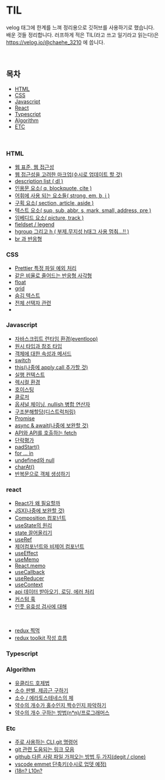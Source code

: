 # TIL

velog 태그에 한계를 느껴 정리용으로 깃허브를 사용하기로 했습니다. </br>
배운 것들 정리합니다. 러프하게 적은 TIL(라고 쓰고 일기라고 읽는다)은 </br>
https://velog.io/@chaehe_3210
에 씁니다.

<br/>

## 목차

- [HTML](#html)
- [CSS](#css)
- [Javascript](#javascript)
- [React](#react)
- [Typescript](#Typescript)
- [Algorithm](#Algorithm)
- [ETC](#Etc)

<br/>

### HTML

- [웹 표준, 웹 접근성](./HTML/web-standard.md)
- [웹 접근성을 고려한 마크업(수시로 업데이트 할 것)](./HTML/accessibility.md)
- [description list ( dl )](./HTML/description_list.md)
- [인용문 요소( q, blockquote, cite )](./HTML/quotation.md)
- [어휘에 사용 되는 요소들( strong, em, b, i )](./HTML/emphasis.md)
- [구획 요소( section, article, aside )](./HTML/compartment.md)
- [텍스트 요소( sup, sub, abbr, s, mark, small, address, pre )](./HTML/text-level.md)
- [임베디드 요소( picture, track )](./HTML/embedded.md)
- [fieldset / legend](./HTML/fieldset-legend.md)
- [hgroup 그리고 h ( 부제.무지성 h태그 사용 멈춰...!! )](./HTML/h.md)
- [br 과 반응형]()

### CSS

- [Prettier 특정 파일 예외 처리](./CSS/prettier-setting.md)
- [같은 비율로 줄어드는 반응형 사각형](./CSS/responsive-square.md)
- [float](./CSS/float.md)
- [grid](./CSS/grid.md)
- [숨김 텍스트](./CSS/hide-text.md)
- [전체 선택자 관련](./CSS/Universal-selectors.md)
-

### Javascript

- [자바스크립트 런타임 환경(eventloop)](./Javascript/javascript-runtime-environment.md)
- [원시 타입과 참조 타입](./Javascript/immutable-mutable.md)
- [객체에 대한 속성과 메서드](./Javascript/object_detail.md)
- [switch](./Javascript/switch.md)
- [this(나중에 apply,call 추가할 것)](./Javascript/this.md)
- [실행 컨텍스트](./Javascript/ExecutionContext.md)
- [렉시컬 환경](./Javascript/lexicalEnvironment.md)
- [호이스팅](./Javascript/hoisting.md)
- [클로저](./Javascript/closure.md)
- [옵셔널 체이닝, nullish 병합 연산자](./Javascript/optional%20chaining-nullish.md)
- [구조분해할당(디스트럭처링)](./Javascript/destructuring%20assignment.md)
- [Promise](./Javascript/Promise.md)
- [async & await(나중에 보완할 것)](./Javascript/async-await.md)
- [API와 API를 호출하는 fetch](./Javascript/api-fetch.md)
- [단락평가](./Javascript/Short-circuit.md)
- [padStart()](./Javascript/padStart.md)
- [for ... in](./Javascript/for-in.md)
- [undefined와 null](./Javascript/undefined-null.md)
- [charAt()](./Javascript/charAt.md)
- [반복문으로 객체 생성하기](./Javascript/createObj.md)

### react

- [React가 왜 필요할까](./react/why-react.md)
- [JSX(나중에 보완할 것)](./react/jsx-%20caution.md)
- [Composition 컴포넌트](./react/composition.md)
- [useState의 원리](./react/useState.md)
- [state 끌어올리기](./react/useState.md)
- [useRef](./react/useRef_ReactForwardRef.md)
- [제어컴포넌트와 비제어 컴포넌트](./react/controlledComponent.md)
- [useEffect](./react/useEffect.md)
- [useMemo](./react/useMemo.md)
- [React.memo](./react/ReactMemo.md)
- [useCallback](./react/useCallback.md)
- [useReducer](./react/useReducer.md)
- [useContext](./react/useContext.md)
- [api 데이터 받아오기, 로딩, 에러 처리](./react/loading_error.md)
- [커스텀 훅](./react/customHook.md)
- [인풋 유효성 검사에 대해](./react/user-input-validation.md)

<br/>

- [redux 찍먹](./react/redux-basic.md)
- [redux toolkit 작성 흐름](./react/write-rtk.md)

### Typescript

### Algorithm

- [유클리드 호제법](./Algorithm/Euclidean-algorithm.md)
- [소수 판별, 제곱근 구하기](./Algorithm/prime-number.md)
- [소수 / 에라토스테네스의 체](./Algorithm/Eratosthenes.md)
- [약수의 개수가 홀수인지 짝수인지 파악하기](./Algorithm/divisor.md)
- [약수의 개수 구하는 방법(n\*n)/프로그래머스 ](./Algorithm/knights.md)

### Etc

- [주로 사용하는 CLI,git 명령어](./ETC/cli.md)
- [git 관련 도움되는 링크 모음](./ETC/assist_git.md)
- [github 다른 사람 파일 가져오는 방법 두 가지(degit / clone)](./ETC/copy-git-repo.md)
- [vscode emmet 단축키(수시로 업뎃 예정)](./ETC/vsShortCut.md)
- [i18n? L10n?](./ETC/i18n.md)

